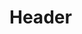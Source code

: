 <!-- TITLE: Instill -->
<!-- SUBTITLE: Causes the earth to adhere to your target's feet, preventing them from moving. -->

# Header